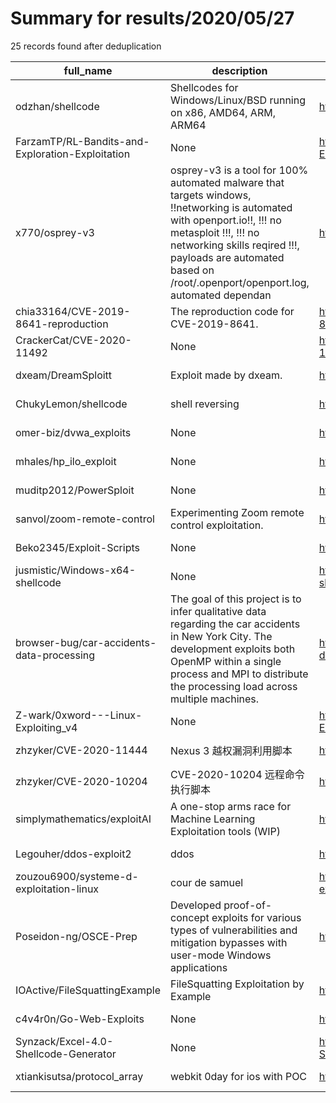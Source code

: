 
# Summary for results/2020/05/27
    
25 records found after deduplication

| full_name | description | html_url | matched_list | matched_count | pushed_at | size | stargazers_count | language | forks_count |
|--------------------------------------------------|------------------------------------------------------------------------------------------------------------------------------------------------------------------------------------------------------------------------------------------------------------------|---------------------------------------------------------------------|---------------------------------------------|-----------------|---------------------------|--------|--------------------|------------------|---------------|
| odzhan/shellcode | Shellcodes for Windows/Linux/BSD running on x86, AMD64, ARM, ARM64 | https://github.com/odzhan/shellcode | ['shellcode'] | 1 | 2020-05-27 10:34:02+00:00 | 83654 | 262 | C | 107 |
| FarzamTP/RL-Bandits-and-Exploration-Exploitation | None | https://github.com/FarzamTP/RL-Bandits-and-Exploration-Exploitation | ['exploit'] | 1 | 2020-05-27 12:06:06+00:00 | 1930 | 0 | Jupyter Notebook | 0 |
| x770/osprey-v3 | osprey-v3 is a tool for 100% automated malware that targets windows, !!networking is automated with openport.io!!, !!! no metasploit !!!, !!! no networking skills reqired !!!, payloads are automated based on /root/.openport/openport.log, automated dependan | https://github.com/x770/osprey-v3 | ['metasploit module OR metasploit payload'] | 1 | 2020-05-27 20:13:11+00:00 | 23690 | 1 | nan | 0 |
| chia33164/CVE-2019-8641-reproduction | The reproduction code for CVE-2019-8641. | https://github.com/chia33164/CVE-2019-8641-reproduction | ['cve-2'] | 1 | 2020-05-27 08:58:38+00:00 | 10 | 3 | | 0 |
| CrackerCat/CVE-2020-11492 | None | https://github.com/CrackerCat/CVE-2020-11492 | ['cve-2'] | 1 | 2020-05-27 21:22:04+00:00 | 6055 | 1 | | 4 |
| dxeam/DreamSploitt | Exploit made by dxeam. | https://github.com/dxeam/DreamSploitt | ['exploit', 'sploit'] | 2 | 2020-05-27 23:34:27+00:00 | 25 | 0 | nan | 0 |
| ChukyLemon/shellcode | shell reversing | https://github.com/ChukyLemon/shellcode | ['shellcode'] | 1 | 2020-05-27 18:58:06+00:00 | 0 | 0 | | 0 |
| omer-biz/dvwa_exploits | None | https://github.com/omer-biz/dvwa_exploits | ['exploit'] | 1 | 2020-05-27 18:01:15+00:00 | 4 | 0 | Python | 0 |
| mhales/hp_ilo_exploit | None | https://github.com/mhales/hp_ilo_exploit | ['exploit'] | 1 | 2020-05-27 15:33:01+00:00 | 1 | 0 | Python | 0 |
| muditp2012/PowerSploit | None | https://github.com/muditp2012/PowerSploit | ['sploit'] | 1 | 2020-05-27 15:20:51+00:00 | 2 | 0 | nan | 0 |
| sanvol/zoom-remote-control | Experimenting Zoom remote control exploitation. | https://github.com/sanvol/zoom-remote-control | ['exploit'] | 1 | 2020-05-27 15:17:25+00:00 | 50857 | 1 | Python | 0 |
| Beko2345/Exploit-Scripts | None | https://github.com/Beko2345/Exploit-Scripts | ['exploit'] | 1 | 2020-05-27 12:45:14+00:00 | 356 | 0 | Lua | 0 |
| jusmistic/Windows-x64-shellcode | None | https://github.com/jusmistic/Windows-x64-shellcode | ['shellcode'] | 1 | 2020-05-27 07:28:24+00:00 | 0 | 0 | | 0 |
| browser-bug/car-accidents-data-processing | The goal of this project is to infer qualitative data regarding the car accidents in New York City. The development exploits both OpenMP within a single process and MPI to distribute the processing load across multiple machines. | https://github.com/browser-bug/car-accidents-data-processing | ['exploit'] | 1 | 2020-05-27 14:41:45+00:00 | 1310 | 3 | C++ | 0 |
| Z-wark/0xword---Linux-Exploiting_v4 | None | https://github.com/Z-wark/0xword---Linux-Exploiting_v4 | ['exploit'] | 1 | 2020-05-27 07:20:17+00:00 | 0 | 0 | | 0 |
| zhzyker/CVE-2020-11444 | Nexus 3 越权漏洞利用脚本 | https://github.com/zhzyker/CVE-2020-11444 | ['cve-2'] | 1 | 2020-05-27 07:09:32+00:00 | 256 | 10 | Python | 4 |
| zhzyker/CVE-2020-10204 | CVE-2020-10204 远程命令执行脚本 | https://github.com/zhzyker/CVE-2020-10204 | ['cve-2'] | 1 | 2020-05-27 07:10:19+00:00 | 1020 | 12 | Python | 6 |
| simplymathematics/exploitAI | A one-stop arms race for Machine Learning Exploitation tools (WIP) | https://github.com/simplymathematics/exploitAI | ['exploit'] | 1 | 2020-05-27 06:19:40+00:00 | 6 | 0 | | 0 |
| Legouher/ddos-exploit2 | ddos | https://github.com/Legouher/ddos-exploit2 | ['exploit'] | 1 | 2020-05-27 01:05:58+00:00 | 3 | 0 | Python | 0 |
| zouzou6900/systeme-d-exploitation-linux | cour de samuel | https://github.com/zouzou6900/systeme-d-exploitation-linux | ['exploit'] | 1 | 2020-05-27 14:26:53+00:00 | 753 | 0 | Shell | 0 |
| Poseidon-ng/OSCE-Prep | Developed proof-of-concept exploits for various types of vulnerabilities and mitigation bypasses with user-mode Windows applications | https://github.com/Poseidon-ng/OSCE-Prep | ['exploit'] | 1 | 2020-05-27 22:19:45+00:00 | 15 | 0 | Python | 0 |
| IOActive/FileSquattingExample | FileSquatting Exploitation by Example | https://github.com/IOActive/FileSquattingExample | ['exploit'] | 1 | 2020-05-27 13:18:34+00:00 | 3256 | 3 | C | 5 |
| c4v4r0n/Go-Web-Exploits | None | https://github.com/c4v4r0n/Go-Web-Exploits | ['exploit'] | 1 | 2020-05-27 13:46:36+00:00 | 8 | 0 | Go | 0 |
| Synzack/Excel-4.0-Shellcode-Generator | None | https://github.com/Synzack/Excel-4.0-Shellcode-Generator | ['shellcode'] | 1 | 2020-05-27 10:43:20+00:00 | 27 | 0 | Python | 0 |
| xtiankisutsa/protocol_array | webkit 0day for ios with POC | https://github.com/xtiankisutsa/protocol_array | ['0day'] | 1 | 2020-05-27 16:50:09+00:00 | 13 | 0 | nan | 0 |
